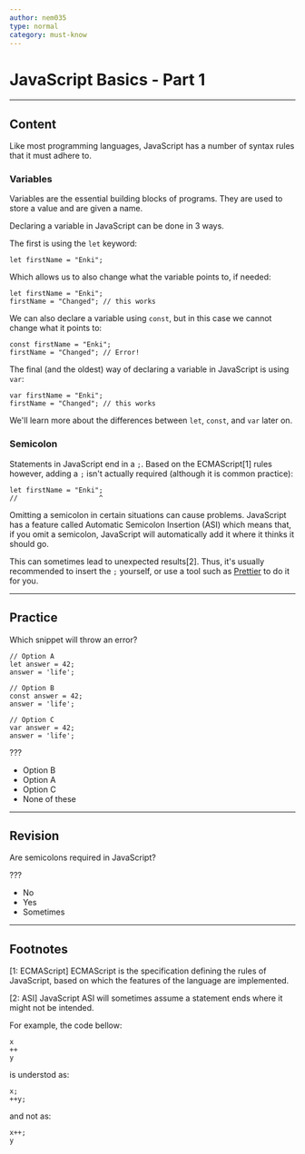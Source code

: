 ```yaml
---
author: nem035
type: normal
category: must-know
---
```


# JavaScript Basics - Part 1


---

## Content

Like most programming languages, JavaScript has a number of syntax rules that it must adhere to.

### Variables

Variables are the essential building blocks of programs. They are used to store a value and are given a name. 

Declaring a variable in JavaScript can be done in 3 ways.

The first is using the `let` keyword:

```plain-text
let firstName = "Enki";
```

Which allows us to also change what the variable points to, if needed:

```plain-text
let firstName = "Enki";
firstName = "Changed"; // this works
```

We can also declare a variable using `const`, but in this case we cannot change what it points to:

```plain-text
const firstName = "Enki";
firstName = "Changed"; // Error!
```

The final (and the oldest) way of declaring a variable in JavaScript is using `var`:

```plain-text
var firstName = "Enki";
firstName = "Changed"; // this works
```

We'll learn more about the differences between `let`, `const`, and `var` later on.

### Semicolon

Statements in JavaScript end in a `;`. Based on the ECMAScript[1] rules however, adding a `;` isn't actually required (although it is common practice):

```plain-text
let firstName = "Enki";
//                    ^
```

Omitting a semicolon in certain situations can cause problems. JavaScript has a feature called Automatic Semicolon Insertion (ASI) which means that, if you omit a semicolon, JavaScript will automatically add it where it thinks it should go. 

This can sometimes lead to unexpected results[2]. Thus, it's usually recommended to insert the `;` yourself, or use a tool such as [Prettier](https://prettier.io) to do it for you.


---

## Practice

Which snippet will throw an error?

```plain-text
// Option A
let answer = 42;
answer = 'life';
```

```plain-text
// Option B
const answer = 42;
answer = 'life';
```

```plain-text
// Option C
var answer = 42;
answer = 'life';
```

???

- Option B
- Option A
- Option C
- None of these


---

## Revision

Are semicolons required in JavaScript?

???

- No
- Yes
- Sometimes


---

## Footnotes

[1: ECMAScript]
ECMAScript is the specification defining the rules of JavaScript, based on which the features of the language are implemented.

[2: ASI]
JavaScript ASI will sometimes assume a statement ends where it might not be intended.

For example, the code bellow:

```plain-text
x 
++ 
y
```

is understod as:

```plain-text
x;
++y;
```

and not as:

```plain-text
x++;
y
```
 
